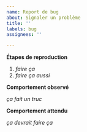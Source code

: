 ```yaml
---
name: Report de bug
about: Signaler un problème
title: ''
labels: bug
assignees: ''

---
```


**Étapes de reproduction**

1. *faire ça*
2. *faire ça aussi*

**Comportement observé**

*ça fait un truc*

**Comportement attendu**

*ça devrait faire ça*
